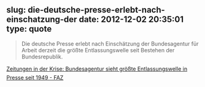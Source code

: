 slug: die-deutsche-presse-erlebt-nach-einschatzung-der
date: 2012-12-02 20:35:01
type: quote
---

> Die deutsche Presse erlebt nach Einschätzung der Bundesagentur für Arbeit derzeit die größte Entlassungswelle seit Bestehen der Bundesrepublik.

[Zeitungen in der Krise: Bundesagentur sieht größte Entlassungswelle in Presse seit 1949 - FAZ](http://www.faz.net/aktuell/wirtschaft/zeitungen-in-der-krise-bundesagentur-sieht-groesste-entlassungswelle-in-presse-seit-1949-11978605.html)
